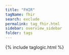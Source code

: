 ```yaml
---
title: "FHIR"
tagName: fhir
search: exclude
permalink: tag_fhir.html
sidebar: overview_sidebar
folder: tags
---
```

{% include taglogic.html %}
